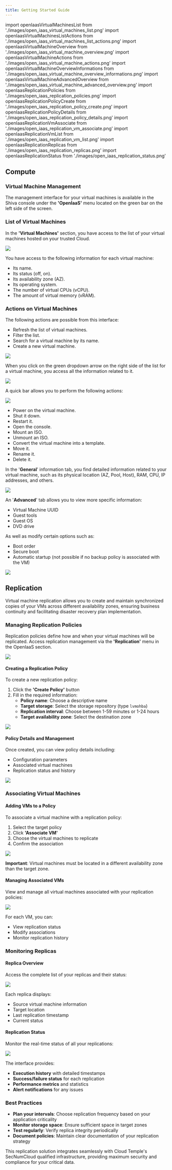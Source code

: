 ```yaml
---
title: Getting Started Guide
---
```

import openIaasVirtualMachinesList from './images/open_iaas_virtual_machines_list.png'
import openIaasVirtualMachinesListActions from './images/open_iaas_virtual_machines_list_actions.png'
import openIaasVirtualMachineOverview from './images/open_iaas_virtual_machine_overview.png'
import openIaasVirtualMachineActions from './images/open_iaas_virtual_machine_actions.png'
import openIaasVirtualMachineOverviewInformations from './images/open_iaas_virtual_machine_overview_informations.png'
import openIaasVirtualMachineAdvancedOverview from './images/open_iaas_virtual_machine_advanced_overview.png'
import openIaasReplicationPolicies from './images/open_iaas_replication_policies.png'
import openIaasReplicationPolicyCreate from './images/open_iaas_replication_policy_create.png'
import openIaasReplicationPolicyDetails from './images/open_iaas_replication_policy_details.png'
import openIaasReplicationVmAssociate from './images/open_iaas_replication_vm_associate.png'
import openIaasReplicationVmList from './images/open_iaas_replication_vm_list.png'
import openIaasReplicationReplicas from './images/open_iaas_replication_replicas.png'
import openIaasReplicationStatus from './images/open_iaas_replication_status.png'

## Compute

### Virtual Machine Management

The management interface for your virtual machines is available in the Shiva console under the __'OpenIaaS'__ menu located on the green bar on the left side of the screen.

### List of Virtual Machines

In the __'Virtual Machines'__ section, you have access to the list of your virtual machines hosted on your trusted Cloud.

<img src={openIaasVirtualMachinesList} />

You have access to the following information for each virtual machine:

- Its name.
- Its status (off, on).
- Its availability zone (AZ).
- Its operating system.
- The number of virtual CPUs (vCPU).
- The amount of virtual memory (vRAM).

### Actions on Virtual Machines

The following actions are possible from this interface:

- Refresh the list of virtual machines.
- Filter the list.
- Search for a virtual machine by its name.
- Create a new virtual machine.

<img src={openIaasVirtualMachinesListActions} />

When you click on the green dropdown arrow on the right side of the list for a virtual machine, you access all the information related to it.

<img src={openIaasVirtualMachineOverview} />

A quick bar allows you to perform the following actions:

<img src={openIaasVirtualMachineActions} />

- Power on the virtual machine.
- Shut it down.
- Restart it.
- Open the console.
- Mount an ISO.
- Unmount an ISO.
- Convert the virtual machine into a template.
- Move it.
- Rename it.
- Delete it.

In the '__General__' information tab, you find detailed information related to your virtual machine, such as its physical location (AZ, Pool, Host), RAM, CPU, IP addresses, and others.

<img src={openIaasVirtualMachineOverviewInformations} />

An '__Advanced__' tab allows you to view more specific information:

- Virtual Machine UUID
- Guest tools
- Guest OS
- DVD drive

As well as modify certain options such as:

- Boot order
- Secure boot
- Automatic startup (not possible if no backup policy is associated with the VM)

<img src={openIaasVirtualMachineAdvancedOverview} />

## Replication

Virtual machine replication allows you to create and maintain synchronized copies of your VMs across different availability zones, ensuring business continuity and facilitating disaster recovery plan implementation.

### Managing Replication Policies

Replication policies define how and when your virtual machines will be replicated. Access replication management via the __'Replication'__ menu in the OpenIaaS section.

<img src={openIaasReplicationPolicies} />

#### Creating a Replication Policy

To create a new replication policy:

1. Click the __'Create Policy'__ button
2. Fill in the required information:
   - **Policy name**: Choose a descriptive name
   - **Target storage**: Select the storage repository (type `lvmohba`)
   - **Replication interval**: Choose between 1-59 minutes or 1-24 hours
   - **Target availability zone**: Select the destination zone

<img src={openIaasReplicationPolicyCreate} />

#### Policy Details and Management

Once created, you can view policy details including:
- Configuration parameters
- Associated virtual machines
- Replication status and history

<img src={openIaasReplicationPolicyDetails} />

### Associating Virtual Machines

#### Adding VMs to a Policy

To associate a virtual machine with a replication policy:

1. Select the target policy
2. Click __'Associate VM'__
3. Choose the virtual machines to replicate
4. Confirm the association

<img src={openIaasReplicationVmAssociate} />

**Important**: Virtual machines must be located in a different availability zone than the target zone.

#### Managing Associated VMs

View and manage all virtual machines associated with your replication policies:

<img src={openIaasReplicationVmList} />

For each VM, you can:
- View replication status
- Modify associations
- Monitor replication history

### Monitoring Replicas

#### Replica Overview

Access the complete list of your replicas and their status:

<img src={openIaasReplicationReplicas} />

Each replica displays:
- Source virtual machine information
- Target location
- Last replication timestamp
- Current status

#### Replication Status

Monitor the real-time status of all your replications:

<img src={openIaasReplicationStatus} />

The interface provides:
- **Execution history** with detailed timestamps
- **Success/failure status** for each replication
- **Performance metrics** and statistics
- **Alert notifications** for any issues

### Best Practices

- **Plan your intervals**: Choose replication frequency based on your application criticality
- **Monitor storage space**: Ensure sufficient space in target zones
- **Test regularly**: Verify replica integrity periodically
- **Document policies**: Maintain clear documentation of your replication strategy

This replication solution integrates seamlessly with Cloud Temple's SecNumCloud qualified infrastructure, providing maximum security and compliance for your critical data.
